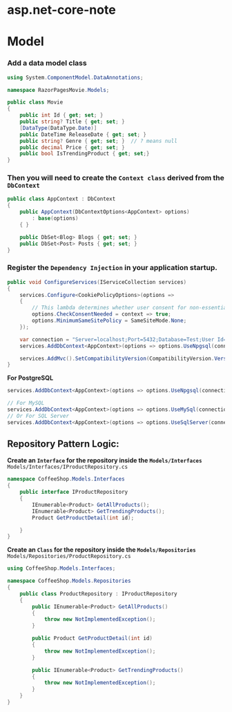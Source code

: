 # asp.net-core-note

# Model
### Add a data model class
```c#
using System.ComponentModel.DataAnnotations;

namespace RazorPagesMovie.Models;

public class Movie
{
    public int Id { get; set; }
    public string? Title { get; set; }
    [DataType(DataType.Date)]
    public DateTime ReleaseDate { get; set; }
    public string? Genre { get; set; }  // ? means null
    public decimal Price { get; set; }
    public bool IsTrendingProduct { get; set;}
}
```
### Then you will need to create the `Context class` derived from the `DbContext`
```c#
public class AppContext : DbContext
{
    public AppContext(DbContextOptions<AppContext> options)
        : base(options)
    { }

    public DbSet<Blog> Blogs { get; set; }
    public DbSet<Post> Posts { get; set; }
}
```

### Register the `Dependency Injection` in your application startup.
```c#
public void ConfigureServices(IServiceCollection services)
{
    services.Configure<CookiePolicyOptions>(options =>
    {
        // This lambda determines whether user consent for non-essential cookies is needed for a given request.
        options.CheckConsentNeeded = context => true;
        options.MinimumSameSitePolicy = SameSiteMode.None;
    });

    var connection = "Server=localhost;Port=5432;Database=Test;User Id=postgres;Password=postgres;";
    services.AddDbContext<AppContext>(options => options.UseNpgsql(connection));

    services.AddMvc().SetCompatibilityVersion(CompatibilityVersion.Version_2_2);
}
```
**For PostgreSQL**
```c#
services.AddDbContext<AppContext>(options => options.UseNpgsql(connection));

// For MySQL
services.AddDbContext<AppContext>(options => options.UseMySql(connection));
// Or For SQL Server
services.AddDbContext<AppContext>(options => options.UseSqlServer(connection));
```

## Repository Pattern Logic:
**Create an `Interface` for the repository inside the `Models/Interfaces`**
`Models/Interfaces/IProductRepository.cs`
```c#
namespace CoffeeShop.Models.Interfaces
{
    public interface IProductRepository
    {
        IEnumerable<Product> GetAllProducts();
        IEnumerable<Product> GetTrendingProducts();
        Product GetProductDetail(int id);

    }
}
```
**Create an `Class` for the repository inside the `Models/Repositories`**
`Models/Repositories/ProductRepository.cs`
```c#
using CoffeeShop.Models.Interfaces;

namespace CoffeeShop.Models.Repositories
{
    public class ProductRepository : IProductRepository
    {
        public IEnumerable<Product> GetAllProducts()
        {
            throw new NotImplementedException();
        }

        public Product GetProductDetail(int id)
        {
            throw new NotImplementedException();
        }

        public IEnumerable<Product> GetTrendingProducts()
        {
            throw new NotImplementedException();
        }
    }
}

```












  

